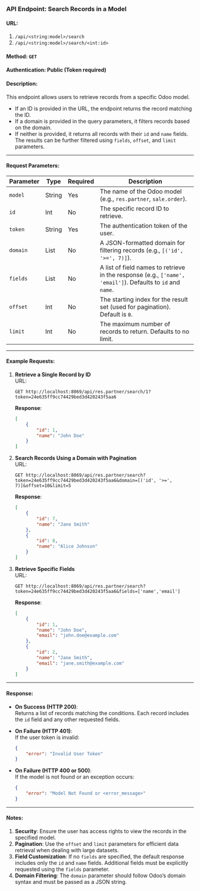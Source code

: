 ### API Endpoint: Search Records in a Model

#### **URL**:  
1. `/api/<string:model>/search`  
2. `/api/<string:model>/search/<int:id>`  

#### **Method**: `GET`

#### **Authentication**: Public (Token required)

#### **Description**:  
This endpoint allows users to retrieve records from a specific Odoo model.  
- If an ID is provided in the URL, the endpoint returns the record matching the ID.  
- If a domain is provided in the query parameters, it filters records based on the domain.  
- If neither is provided, it returns all records with their `id` and `name` fields.  
The results can be further filtered using `fields`, `offset`, and `limit` parameters.

---

#### **Request Parameters**:
| Parameter  | Type    | Required | Description                                                                                           |
|------------|---------|----------|-------------------------------------------------------------------------------------------------------|
| `model`    | String  | Yes      | The name of the Odoo model (e.g., `res.partner`, `sale.order`).                                       |
| `id`       | Int     | No       | The specific record ID to retrieve.                                                                  |
| `token`    | String  | Yes      | The authentication token of the user.                                                                |
| `domain`   | List    | No       | A JSON-formatted domain for filtering records (e.g., `[('id', '>=', 7)]`).                           |
| `fields`   | List    | No       | A list of field names to retrieve in the response (e.g., `['name', 'email']`). Defaults to `id` and `name`. |
| `offset`   | Int     | No       | The starting index for the result set (used for pagination). Default is `0`.                         |
| `limit`    | Int     | No       | The maximum number of records to return. Defaults to no limit.                                       |

---

#### **Example Requests**:

1. **Retrieve a Single Record by ID**  
   URL:  
   ```
   GET http://localhost:8069/api/res.partner/search/1?token=24e635ff9cc74429bed3d420243f5aa6
   ```  
   **Response**:
   ```json
   [
       {
           "id": 1,
           "name": "John Doe"
       }
   ]
   ```

2. **Search Records Using a Domain with Pagination**  
   URL:  
   ```
   GET http://localhost:8069/api/res.partner/search?token=24e635ff9cc74429bed3d420243f5aa6&domain=[('id', '>=', 7)]&offset=10&limit=5
   ```  
   **Response**:
   ```json
   [
       {
           "id": 7,
           "name": "Jane Smith"
       },
       {
           "id": 8,
           "name": "Alice Johnson"
       }
   ]
   ```

3. **Retrieve Specific Fields**  
   URL:  
   ```
   GET http://localhost:8069/api/res.partner/search?token=24e635ff9cc74429bed3d420243f5aa6&fields=['name','email']
   ```  
   **Response**:
   ```json
   [
       {
           "id": 1,
           "name": "John Doe",
           "email": "john.doe@example.com"
       },
       {
           "id": 2,
           "name": "Jane Smith",
           "email": "jane.smith@example.com"
       }
   ]
   ```

---

#### **Response**:
- **On Success (HTTP 200)**:  
  Returns a list of records matching the conditions. Each record includes the `id` field and any other requested fields.  

- **On Failure (HTTP 401)**:  
  If the user token is invalid:  
  ```json
  {
      "error": "Invalid User Token"
  }
  ```

- **On Failure (HTTP 400 or 500)**:  
  If the model is not found or an exception occurs:  
  ```json
  {
      "error": "Model Not Found or <error_message>"
  }
  ```

---

#### **Notes**:
1. **Security**: Ensure the user has access rights to view the records in the specified model.
2. **Pagination**: Use the `offset` and `limit` parameters for efficient data retrieval when dealing with large datasets.
3. **Field Customization**: If no `fields` are specified, the default response includes only the `id` and `name` fields. Additional fields must be explicitly requested using the `fields` parameter.
4. **Domain Filtering**: The `domain` parameter should follow Odoo’s domain syntax and must be passed as a JSON string.